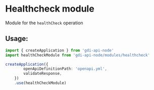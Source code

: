 # Healthcheck module

Module for the `healthCheck` operation

## Usage:

```ts
import { createApplication } from 'gdi-api-node'
import healthCheckModule from 'gdi-api-node/modules/healthcheck'

createApplication({
		openApiDefinitionPath: 'openapi.yml',
		validateResponse,
	})
	.use(healthCheckModule)
```